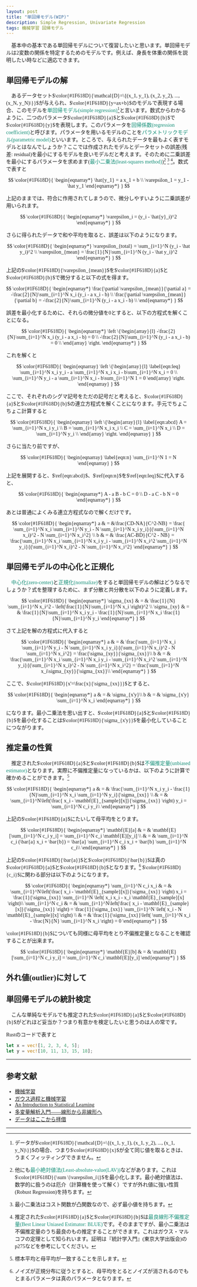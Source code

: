```yaml
---
layout: post
title: "単回帰モデル(WIP)"
description: Simple Regression, Univariate Regression
tags: 機械学習 回帰モデル
---
```

<span style="font-family:Sawarabi Gothic;">


　基本中の基本である単回帰モデルについて復習したいと思います。単回帰モデルは2変数の関係を特定するためのモデルです。例えば、身長を体重の関係を説明したい時などに適応できます。

## 単回帰モデルの解
　あるデータセット$\color{#1F618D}{\mathcal{D}=\{(x_1, y_1), (x_2, y_2), ..., (x_N, y_N)\}}$が与えられ、$\color{#1F618D}{y=ax+b}$のモデルで表現する場合、このモデルを<span style="color:#148F77; font-family:Sawarabi Mincho;">単回帰モデル(simple regression)</span>[^simple-regression]と言います。数式からわかるように、二つのパラメータ$\color{#1F618D}{a}$と$\color{#1F618D}{b}$で$\color{#1F618D}{y}$を表現します。このパラメータを<span style="color:#148F77; font-family:Sawarabi Mincho;">回帰係数(regression coefficient)</span>と呼びます。パラメータを用いるモデルのことを<span style="color:#148F77; font-family:Sawarabi Mincho;">パラメトリックモデル(parametric model)</span>といいます。ところで、与えられたデータを最もよく表すモデルとはなんでしょうか？ここでは作成されたモデルとデータセットの誤差(残差: residual)を最小にするモデルを良いモデルだと考えます。そのために二乗誤差を最小にするパラメータを求めます(<span style="color:#148F77; font-family:Sawarabi Mincho;">最小二乗法(least-squares method)</span>)[^least-squares-method] [^convex] [^gauss-markov]。数式で表すと

$$
\color{#1F618D}{
\begin{eqnarray*}
    \hat{y_1} = a x_1 + b \\
    \varepsilon_1 = y_1 - \hat y_1
\end{eqnarray*}
}
$$

上記のままでは、符合に作用されてしまうので、微分しやすいように二乗誤差が用いられます。

$$
\color{#1F618D}{
\begin{eqnarray*}
    \varepsilon_i = (y_i - \hat{y}_i)^2
\end{eqnarray*}
}
$$

さらに得られたデータで和や平均を取ると、誤差は以下のようになります。

$$
\color{#1F618D}{
\begin{eqnarray*}
    \varepsilon_{total} = \sum_{i=1}^N (y_i - \hat y_i)^2 \\
    \varepsilon_{mean} = \frac{1}{N}\sum_{i=1}^N (y_i - \hat y_i)^2
\end{eqnarray*}
}
$$

上記の$\color{#1F618D}{\varepsilon_{mean}}$を$\color{#1F618D}{a}$と$\color{#1F618D}{b}$で微分すると以下の式を得ます。

$$
\color{#1F618D}{
\begin{eqnarray*}
    \frac{\partial \varepsilon_{mean}}{\partial a} = -\frac{2}{N}\sum_{i=1}^N x_i (y_i - a x_i - b) \\
    \frac{\partial \varepsilon_{mean}}{\partial b} = -\frac{2}{N}\sum_{i=1}^N (y_i - a x_i - b) \\
\end{eqnarray*}
}
$$

誤差を最小化するために、それらの微分値を0とすると、以下の方程式を解くことになる。

$$
\color{#1F618D}{
\begin{eqnarray*}
\left
\{\begin{array}{l}
    -\frac{2}{N}\sum_{i=1}^N x_i (y_i - a x_i - b) = 0 \\
    -\frac{2}{N}\sum_{i=1}^N (y_i - a x_i - b) = 0 \\
\end{array}
\right.
\end{eqnarray*}
}
$$

これを解くと

$$
\color{#1F618D}{
\begin{eqnarray}
\left
\{\begin{array}{l}
\label{eqn:leq}
    \sum_{i=1}^N x_i y_i - a \sum_{i=1}^N x_i x_i - b\sum_{i=1}^N x_i = 0 \\
    \sum_{i=1}^N y_i - a \sum_{i=1}^N x_i - b\sum_{i=1}^N 1 = 0
\end{array}
\right.
\end{eqnarray}
}
$$

ここで、それぞれのシグマ記号をただの記号だと考えると、$\color{#1F618D}{a}$と$\color{#1F618D}{b}$の連立方程式を解くことになります。手元でちょこちょこ計算すると

$$
\color{#1F618D}{
\begin{eqnarray}
\left
\{\begin{array}{l}
\label{eqn:abcd}
    A = \sum_{i=1}^N x_i y_i \\
    B = \sum_{i=1}^N x_i x_i \\
    C = \sum_{i=1}^N x_i \\
    D = \sum_{i=1}^N y_i \\
\end{array}
\right.
\end{eqnarray}
}
$$

さらに当たり前ですが、

$$
\color{#1F618D}{
\begin{eqnarray} \label{eqn:n}
    \sum_{i=1}^N 1 = N
\end{eqnarray}
}
$$

上記を展開すると、$\ref{eqn:abcd}$、$\ref{eqn:n}$を$\ref{eqn:leq}$に代入すると、

$$
\color{#1F618D}{
\begin{eqnarray*}
    A - a B - b C = 0 \\
    D - a C - b N = 0
\end{eqnarray*}
}
$$

あとは普通によくみる連立方程式なので解くだけです。

$$
\color{#1F618D}{
\begin{eqnarray*}
a & = &\frac{CD-NA}{C^2-NB} = \frac{ \sum_{i=1}^N x_i \sum_{i=1}^N y_i - N  \sum_{i=1}^N x_i y_i}{(\sum_{i=1}^N x_i)^2 - N  \sum_{i=1}^N x_i^2} \\
b & = & \frac{AC-BD}{C^2 - NB} = \frac{\sum_{i=1}^N x_i \sum_{i=1}^N x_i y_i - \sum_{i=1}^N x_i^2  \sum_{i=1}^N y_i}{(\sum_{i=1}^N x_i)^2 - N  \sum_{i=1}^N x_i^2}
\end{eqnarray*}
}
$$

## 単回帰モデルの中心化と正規化

　<span style="color:#148F77; font-family:Sawarabi Mincho;">中心化(zero-center)</span>と<span style="color:#148F77; font-family:Sawarabi Mincho;">正規化(normalize)</span>をすると単回帰モデルの解はどうなるでしょうか？式を整理するために、まず分散と共分散を以下のように定義します。

$$
\color{#1F618D}{
\begin{eqnarray*}
\sigma_{xx} & = & \frac{1}{N} \sum_{i=1}^N x_i^2 - \left(\frac{1}{N}\sum_{i=1}^N x_i \right)^2  \\
\sigma_{xy} & = & \frac{1}{N}\sum_{i=1}^N x_i y_i - \frac{1}{N}\sum_{i=1}^N x_i \frac{1}{N}\sum_{i=1}^N y_i
\end{eqnarray*}
}
$$

さて上記を解の方程式に代入すると

$$
\color{#1F618D}{
\begin{eqnarray*}
a & = & \frac{\sum_{i=1}^N x_i \sum_{i=1}^N y_i - N  \sum_{i=1}^N x_i y_i}{(\sum_{i=1}^N x_i)^2 - N  \sum_{i=1}^N x_i^2} = \frac{\sigma_{xy}}{\sigma_{xx}}\\
b & = & \frac{\sum_{i=1}^N x_i \sum_{i=1}^N x_i y_i - \sum_{i=1}^N x_i^2  \sum_{i=1}^N y_i}{(\sum_{i=1}^N x_i)^2 - N  \sum_{i=1}^N x_i^2} = \frac{\sum_{i=1}^N x_i\sigma_{xy}}{\sigma_{xx}}\\
\end{eqnarray*}
}
$$

ここで、$\color{#1F618D}{x'=\frac{x}{\sigma_{xx}}}$とすると、

$$
\color{#1F618D}{
\begin{eqnarray*}
a & = & \sigma_{x'y}\\
b & = & \sigma_{x'y} \sum_{i=1}^N x_i
\end{eqnarray*}
}
$$

になります。最小二乗法を思い出すと、$\color{#1F618D}{a}$と$\color{#1F618D}{b}$を最小化することは$\color{#1F618D}{\sigma_{x'y}}$を最小化していることにつながります。

## 推定量の性質

　推定された$\color{#1F618D}{a}$と$\color{#1F618D}{b}$は<span style="color:#148F77; font-family:Sawarabi Mincho;">不偏推定量(unbiased estimator)</span>となります。実際に不偏推定量になっているかは、以下のように計算で確かめることができます。[^unbiased-estimator]

$$
\color{#1F618D}{
\begin{eqnarray*}
a & = & \frac{\sum_{i=1}^N x_i y_i  - \frac{1}{N}\sum_{i=1}^N x_i \sum_{i=1}^N y_i}{\sigma_{xx}} \\
  & = & \sum_{i=1}^N\left(\frac{ x_i - \mathbf{E}_{sample}[x]}{\sigma_{xx}} \right) y_i = \sum_{i=1}^N c_i y_i\\
\end{eqnarray*}
}
$$

上記の$\color{#1F618D}{a}$にたいして母平均をとります。

$$
\color{#1F618D}{
\begin{eqnarray*}
\mathbf{E}[a] & = & \mathbf{E}[\sum_{i=1}^N c_i y_i] = \sum_{i=1}^N c_i \mathbf{E}[y_i] \\
 & = & \sum_{i=1}^N c_i (\bar{a} x_i + \bar{b}) = \bar{a} \sum_{i=1}^N c_i  x_i + \bar{b} \sum_{i=1}^N c_i\\
\end{eqnarray*}
}
$$

上記の$\color{#1F618D}{\bar{a}}$と$\color{#1F618D}{\bar{b}}$は真の$\color{#1F618D}{a}$と$\color{#1F618D}{b}$となります。[^ture-parameter] $\color{#1F618D}{c_i}$に関わる部分は以下のようになります。

$$
\color{#1F618D}{
\begin{eqnarray*}
\sum_{i=1}^N c_i x_i & = & \sum_{i=1}^N\left(\frac{ x_i - \mathbf{E}_{sample}[x]}{\sigma_{xx}} \right) x_i = \frac{1}{\sigma_{xx}} \sum_{i=1}^N \left( x_i x_i - x_i \mathbf{E}_{sample}[x] \right)\\
\sum_{i=1}^N c_i & = & \sum_{i=1}^N\left(\frac{ x_i - \mathbf{E}_{sample}[x]}{\sigma_{xx}} \right) = \frac{1}{\sigma_{xx}} \sum_{i=1}^N \left( x_i - N \mathbf{E}_{sample}[x] \right) \\
 & = & \frac{1}{\sigma_{xx}}\left( \sum_{i=1}^N x_i - \frac{N}{N} \sum_{i=1}^N x_i \right) = 0
\end{eqnarray*}
}
$$

\color{#1F618D}{b}$についても同様に母平均をとり不偏推定量となることを確認することが出来ます。

$$
\color{#1F618D}{
\begin{eqnarray*}
\mathbf{E}[b] & = & \mathbf{E}[\sum_{i=1}^N c_i y_i] = \sum_{i=1}^N c_i \mathbf{E}[y_i]
\end{eqnarray*}
}
$$



## 外れ値(outlier)に対して

## 単回帰モデルの統計検定

　こんな単純なモデルでも推定された$\color{#1F618D}{a}$と$\color{#1F618D}{b}$がどれほど妥当か？つまり有意かを検定したいと思うのは人の常です。


Rustのコードで表すと
```rust
let x = vec![1, 2, 3, 4, 5];
let y = vec![10, 11, 13, 15, 18];
```

---
## 参考文献

* [機械学習](https://www.amazon.co.jp/dp/4254122187/)
* [ガウス過程と機械学習](https://www.amazon.co.jp/dp/B07QMMJJV8/)
* [An Introduction to Statistical Learning](https://www.amazon.co.jp/dp/1461471370/)
* [多変量解析入門――線形から非線形へ](https://www.amazon.co.jp/dp/4000056530)
* [データはここから拝借](https://www.e-stat.go.jp/)

----
[^simple-regression]: データが$\color{#1F618D}{\mathcal{D}=\{(x_1, y_1), (x_1, y_2), ..., (x_1, y_N)\}}$の場合、つまり$\color{#1F618D}{x}$が全て同じ値を取るときは、うまくフィッティングできません。
[^least-squares-method]: 他にも<span style="color:#148F77; font-family:Sawarabi Mincho;">最小絶対値法(Least-absolute-value(LAV))</span>などがあります。これは$\color{#1F618D}{\sum \|\varepsilon_i\|}$を最小化します。最小絶対値法は、数学的に扱うのは厄介（計算機を使って解く）ですが外れ値に強い性質(Robust Regression)を持ちます。
[^convex]: 最小二乗法はコスト関数が凸関数なので、必ず最小値を持ちます。
[^gauss-markov]: 推定された$\color{#1F618D}{a}$と$\color{#1F618D}{b}$は<span style="color:#148F77; font-family:Sawarabi Mincho;">最良線形不偏推定量(Best Linear Uniased Estimator: BLUE)</span>です。そのままですが、最小二乗法は不偏推定量のうち最良のもの推定することができます。これはガウス・マルコフの定理として知られいます。証明は『統計学入門』(東京大学出版会)のp275などを参考にしてください。
[^unbiased-estimator]: 標本平均と母平均が一致することを示します。
[^ture-parameter]: ノイズが正規分布に従うとすると、母平均をとるとノイズが消されるのでもとまるパラメータは真のパラメータとなります。
